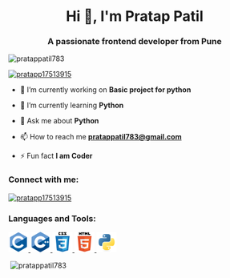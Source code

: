 <h1 align="center">Hi 👋, I'm Pratap Patil</h1>
<h3 align="center">A passionate frontend developer from Pune</h3>

<p align="left"> <img src="https://komarev.com/ghpvc/?username=pratappatil783&label=Profile%20views&color=0e75b6&style=flat" alt="pratappatil783" /> </p>

<p align="left"> <a href="https://twitter.com/pratapp17513915" target="blank"><img src="https://img.shields.io/twitter/follow/pratapp17513915?logo=twitter&style=for-the-badge" alt="pratapp17513915" /></a> </p>

- 🔭 I’m currently working on **Basic project for python**

- 🌱 I’m currently learning **Python**

- 💬 Ask me about **Python**

- 📫 How to reach me **pratappatil783@gmail.com**

- ⚡ Fun fact **I am Coder**

<h3 align="left">Connect with me:</h3>
<p align="left">
<a href="https://twitter.com/pratapp17513915" target="blank"><img align="center" src="https://raw.githubusercontent.com/rahuldkjain/github-profile-readme-generator/master/src/images/icons/Social/twitter.svg" alt="pratapp17513915" height="30" width="40" /></a>
</p>

<h3 align="left">Languages and Tools:</h3>
<p align="left"> <a href="https://www.cprogramming.com/" target="_blank" rel="noreferrer"> <img src="https://raw.githubusercontent.com/devicons/devicon/master/icons/c/c-original.svg" alt="c" width="40" height="40"/> </a> <a href="https://www.w3schools.com/cpp/" target="_blank" rel="noreferrer"> <img src="https://raw.githubusercontent.com/devicons/devicon/master/icons/cplusplus/cplusplus-original.svg" alt="cplusplus" width="40" height="40"/> </a> <a href="https://www.w3schools.com/css/" target="_blank" rel="noreferrer"> <img src="https://raw.githubusercontent.com/devicons/devicon/master/icons/css3/css3-original-wordmark.svg" alt="css3" width="40" height="40"/> </a> <a href="https://www.w3.org/html/" target="_blank" rel="noreferrer"> <img src="https://raw.githubusercontent.com/devicons/devicon/master/icons/html5/html5-original-wordmark.svg" alt="html5" width="40" height="40"/> </a> <a href="https://www.python.org" target="_blank" rel="noreferrer"> <img src="https://raw.githubusercontent.com/devicons/devicon/master/icons/python/python-original.svg" alt="python" width="40" height="40"/> </a> </p>

<p>&nbsp;<img align="center" src="https://github-readme-stats.vercel.app/api?username=pratappatil783&show_icons=true&locale=en" alt="pratappatil783" /></p>
